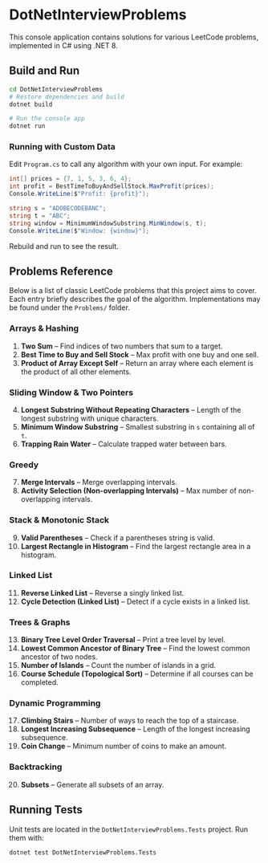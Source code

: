 # DotNetInterviewProblems

This console application contains solutions for various LeetCode problems, implemented in C# using .NET 8.

## Build and Run

```bash
cd DotNetInterviewProblems
# Restore dependencies and build
dotnet build

# Run the console app
dotnet run
```

### Running with Custom Data

Edit `Program.cs` to call any algorithm with your own input. For example:

```csharp
int[] prices = {7, 1, 5, 3, 6, 4};
int profit = BestTimeToBuyAndSellStock.MaxProfit(prices);
Console.WriteLine($"Profit: {profit}");

string s = "ADOBECODEBANC";
string t = "ABC";
string window = MinimumWindowSubstring.MinWindow(s, t);
Console.WriteLine($"Window: {window}");
```

Rebuild and run to see the result.

## Problems Reference

Below is a list of classic LeetCode problems that this project aims to cover.
Each entry briefly describes the goal of the algorithm. Implementations may be
found under the `Problems/` folder.

### Arrays & Hashing

1. **Two Sum** – Find indices of two numbers that sum to a target.
2. **Best Time to Buy and Sell Stock** – Max profit with one buy and one sell.
3. **Product of Array Except Self** – Return an array where each element is the
   product of all other elements.

### Sliding Window & Two Pointers

4. **Longest Substring Without Repeating Characters** – Length of the longest
   substring with unique characters.
5. **Minimum Window Substring** – Smallest substring in `s` containing all of
   `t`.
6. **Trapping Rain Water** – Calculate trapped water between bars.

### Greedy

7. **Merge Intervals** – Merge overlapping intervals.
8. **Activity Selection (Non-overlapping Intervals)** – Max number of
   non-overlapping intervals.

### Stack & Monotonic Stack

9. **Valid Parentheses** – Check if a parentheses string is valid.
10. **Largest Rectangle in Histogram** – Find the largest rectangle area in a
    histogram.

### Linked List

11. **Reverse Linked List** – Reverse a singly linked list.
12. **Cycle Detection (Linked List)** – Detect if a cycle exists in a linked
    list.

### Trees & Graphs

13. **Binary Tree Level Order Traversal** – Print a tree level by level.
14. **Lowest Common Ancestor of Binary Tree** – Find the lowest common ancestor
    of two nodes.
15. **Number of Islands** – Count the number of islands in a grid.
16. **Course Schedule (Topological Sort)** – Determine if all courses can be
    completed.

### Dynamic Programming

17. **Climbing Stairs** – Number of ways to reach the top of a staircase.
18. **Longest Increasing Subsequence** – Length of the longest increasing
    subsequence.
19. **Coin Change** – Minimum number of coins to make an amount.

### Backtracking

20. **Subsets** – Generate all subsets of an array.

## Running Tests

Unit tests are located in the `DotNetInterviewProblems.Tests` project. Run them with:

```bash
dotnet test DotNetInterviewProblems.Tests
```
